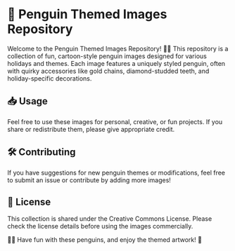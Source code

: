 # 🎨 Penguin Themed Images Repository

Welcome to the Penguin Themed Images Repository! 🐧✨ This repository is a collection of fun, cartoon-style penguin images designed for various holidays and themes. Each image features a uniquely styled penguin, often with quirky accessories like gold chains, diamond-studded teeth, and holiday-specific decorations.

## 📥 Usage

Feel free to use these images for personal, creative, or fun projects. If you share or redistribute them, please give appropriate credit.

## 🛠️ Contributing

If you have suggestions for new penguin themes or modifications, feel free to submit an issue or contribute by adding more images!

## 📜 License

This collection is shared under the Creative Commons License. Please check the license details before using the images commercially.

🐧🎨 Have fun with these penguins, and enjoy the themed artwork! 🎊
